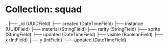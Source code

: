 # Collection: squad


.
├── _id (UUIDField)
├── created (DateTimeField)
├── instance (UUIDField)
├── material (StringField)
├── rarity (StringField)
├── sprite (StringField)
├── updated (DateTimeField)
├── visible (BooleanField)
├── x (IntField)
├── y (IntField)
└── updated (DateTimeField)